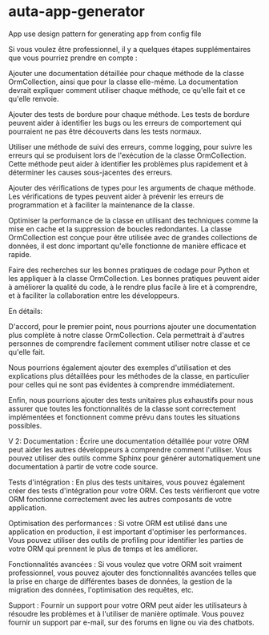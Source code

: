# auta-app-generator
App use design pattern for generating app from config file

Si vous voulez être professionnel, il y a quelques étapes supplémentaires que vous pourriez prendre en compte :

Ajouter une documentation détaillée pour chaque méthode de la classe OrmCollection, ainsi que pour la classe elle-même. La documentation devrait expliquer comment utiliser chaque méthode, ce qu'elle fait et ce qu'elle renvoie.

Ajouter des tests de bordure pour chaque méthode. Les tests de bordure peuvent aider à identifier les bugs ou les erreurs de comportement qui pourraient ne pas être découverts dans les tests normaux.

Utiliser une méthode de suivi des erreurs, comme logging, pour suivre les erreurs qui se produisent lors de l'exécution de la classe OrmCollection. Cette méthode peut aider à identifier les problèmes plus rapidement et à déterminer les causes sous-jacentes des erreurs.

Ajouter des vérifications de types pour les arguments de chaque méthode. Les vérifications de types peuvent aider à prévenir les erreurs de programmation et à faciliter la maintenance de la classe.

Optimiser la performance de la classe en utilisant des techniques comme la mise en cache et la suppression de boucles redondantes. La classe OrmCollection est conçue pour être utilisée avec de grandes collections de données, il est donc important qu'elle fonctionne de manière efficace et rapide.

Faire des recherches sur les bonnes pratiques de codage pour Python et les appliquer à la classe OrmCollection. Les bonnes pratiques peuvent aider à améliorer la qualité du code, à le rendre plus facile à lire et à comprendre, et à faciliter la collaboration entre les développeurs.

En détails:

D'accord, pour le premier point, nous pourrions ajouter une documentation plus complète à notre classe OrmCollection. Cela permettrait à d'autres personnes de comprendre facilement comment utiliser notre classe et ce qu'elle fait.

Nous pourrions également ajouter des exemples d'utilisation et des explications plus détaillées pour les méthodes de la classe, en particulier pour celles qui ne sont pas évidentes à comprendre immédiatement.

Enfin, nous pourrions ajouter des tests unitaires plus exhaustifs pour nous assurer que toutes les fonctionnalités de la classe sont correctement implémentées et fonctionnent comme prévu dans toutes les situations possibles.

V 2:
Documentation : Écrire une documentation détaillée pour votre ORM peut aider les autres développeurs à comprendre comment l'utiliser. Vous pouvez utiliser des outils comme Sphinx pour générer automatiquement une documentation à partir de votre code source.

Tests d'intégration : En plus des tests unitaires, vous pouvez également créer des tests d'intégration pour votre ORM. Ces tests vérifieront que votre ORM fonctionne correctement avec les autres composants de votre application.

Optimisation des performances : Si votre ORM est utilisé dans une application en production, il est important d'optimiser les performances. Vous pouvez utiliser des outils de profiling pour identifier les parties de votre ORM qui prennent le plus de temps et les améliorer.

Fonctionnalités avancées : Si vous voulez que votre ORM soit vraiment professionnel, vous pouvez ajouter des fonctionnalités avancées telles que la prise en charge de différentes bases de données, la gestion de la migration des données, l'optimisation des requêtes, etc.

Support : Fournir un support pour votre ORM peut aider les utilisateurs à résoudre les problèmes et à l'utiliser de manière optimale. Vous pouvez fournir un support par e-mail, sur des forums en ligne ou via des chatbots. 